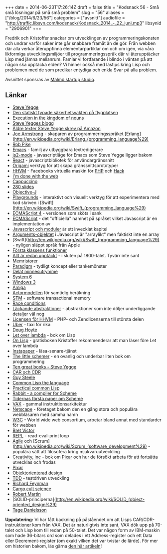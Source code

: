 +++
date = 2014-06-23T17:26:14Z
draft = false
title = "Kodsnack 56 - Små små lösningar på små små problem"
slug = "56"
aliases = ["/blog/2014/6/23/56"]
categories = ["avsnitt"]
audiofile = "http://traffic.libsyn.com/kodsnack/Kodsnack_2014_-_22_juni.mp3"
libsynid = "2906901"
+++

Fredrik och Kristoffer snackar om utvecklingen av programmeringskonsten och undrar varför saker inte går snabbare framåt än de gör. Från webben där alla verkar återuppfinna elementarpartiklar om och om igen, via våra likformiga utvecklingsmiljöer till programmeringsspråk där vi återupptäcker Lisp med jämna mellanrum. Famlar vi fortfarande i blindo i väntan på att någon ska upptäcka elden? Vi hinner också med lästips kring Lisp och problemen med de som predikar entydiga och enkla Svar på alla problem.

Avsnittet sponsras av [Malmö startup studio](http://www.malmostartupstudio.se).

## Länkar ##

* [Steve Yegge](http://en.wikipedia.org/wiki/Steve_Yegge)
* [Den statiskt typade säkerhetsvakten på flygplatsen](http://steve-yegge.blogspot.se/2006/12/parabola.html)
* [Execution in the kingdom of nouns](http://steve-yegge.blogspot.se/2006/03/execution-in-kingdom-of-nouns.html)
* [Steve Yegges blogg](http://steve-yegge.blogspot.com)
* [Äldre texter Steve Yegge skrev på Amazon](https://sites.google.com/site/steveyegge2/blog-rants)
* [Joe Armstrong](http://joearms.github.io) - skaparen av programmeringsspråket [Erlang](http://en.wikipedia.org/wiki/Erlang_(programming_language%29)
* [Rob Pike](http://en.wikipedia.org/wiki/Rob_Pike)
* [Emacs](http://en.wikipedia.org/wiki/Emacs) - familj av utbyggbara textredigerare
* [js2-mode](https://code.google.com/p/js2-mode/) - javascriptläge för Emacs som Steve Yegge ligger bakom
* [React](http://facebook.github.io/react/) - javascriptbibliotek för användargränssnitt
* [Origami](http://facebook.github.io/origami/) verktyg för att skapa gränssnittsprototyper
* [HHVM](http://hhvm.com) - Facebooks virtuella maskin för [PHP](http://php.net/) och [Hack](http://hacklang.org/)
* [I'm done with the web](http://randyluecke.tumblr.com/post/45915323813/im-done-with-the-web)
* [Cappuccino](http://cappuccino.org/)
* [280 slides](https://chrome.google.com/webstore/detail/280-slides/jfgfmoonhalhgbpeoffnehkedjhgoeno)
* [Objective-J](http://en.wikipedia.org/wiki/Objective-J)
* [Playgrounds](https://developer.apple.com/library/prerelease/ios/recipes/xcode_help-source_editor/ExploringandEvaluatingSwiftCodeinaPlayground/ExploringandEvaluatingSwiftCodeinaPlayground.html) - interaktivt och visuellt verktyg för att experimentera med kod skriven i [Swift](http://en.wikipedia.org/wiki/Swift_(programming_language%29)
* [ECMAScript 4](http://en.wikipedia.org/wiki/ECMAScript_5#ECMAScript.2C_4th_Edition) - versionen som sköts i sank
* [ECMAScript](http://en.wikipedia.org/wiki/ECMAScript) - det "officiella" namnet på språket vilket Javascript är en implementation av
* [Javascript och moduler](http://addyosmani.com/writing-modular-js/) är ett invecklat kapitel
* [Arguments-objektet](https://developer.mozilla.org/en-US/docs/Web/JavaScript/Reference/Functions_and_function_scope/arguments) i Javascript är "arraylikt" men faktiskt inte en array
* [Swift](http://en.wikipedia.org/wiki/Swift_(programming_language%29) - nyligen släppt språk från Apple
* [Första klassens funktioner](http://en.wikipedia.org/wiki/First-class_function)
* [Allt är redan upptäckt](https://uk.answers.yahoo.com/question/index?qid=20071008093604AARl4Yg) - i sluten på 1800-talet. Tyvärr inte sant
* [Memristorer](http://en.wikipedia.org/wiki/Memristor)
* [Paradigm](http://en.wikipedia.org/wiki/Paradigm) - tydligt koncept eller tankemönster
* [Delat minnesutrymme](http://en.wikipedia.org/wiki/Shared_memory_architecture)
* [System 6](http://en.wikipedia.org/wiki/System_6)
* [Windows 3](http://en.wikipedia.org/wiki/Windows_3)
* [Amiga](http://en.wikipedia.org/wiki/Amiga)
* [Actormodellen](http://en.wikipedia.org/wiki/Actor_model) för samtidig beräkning
* [STM](http://en.wikipedia.org/wiki/Software_transactional_memory) - software transactional memory
* [Race conditions](http://en.wikipedia.org/wiki/Race_condition)
* [Läckande abstraktioner](http://en.wikipedia.org/wiki/Leaky_abstraction) - abstraktioner som inte döljer underliggande detaljer väl nog
* [Licensen för HHVM](https://github.com/facebook/hhvm#license) - PHP- och Zendlicenserna till största delen
* [Uber](https://www.uber.com) - taxi för rika
* [Doug Hoyte](http://www.hcsw.org)
* [Let over lambda](http://www.letoverlambda.com) - bok om Lisp
* [On Lisp](http://www.paulgraham.com/onlisptext.html) - gratisboken Kristoffer rekommenderar att man läser före Let over lambda
* [Instapaper](https://www.instapaper.com) - läsa-senare-tjänst
* [The little schemer](http://mitpress.mit.edu/books/little-schemer) - en ovanlig och underbar liten bok om programmering
* [Ten great books - Steve Yegge](https://sites.google.com/site/steveyegge2/ten-great-books)
* [CAR och CDR](http://en.wikipedia.org/wiki/CAR_and_CDR)
* [Guy Steele](http://en.wikipedia.org/wiki/Guy_L._Steele,_Jr.)
* [Common Lisp the language](http://www.cs.cmu.edu/Groups/AI/html/cltl/cltl2.html)
* [Practical common Lisp](http://www.gigamonkeys.com/book/)
* [Rabbit - a compiler for Scheme](http://repository.readscheme.org/ftp/papers/ai-lab-pubs/AITR-474.pdf)
* [Tidernas första paper om Scheme](http://repository.readscheme.org/ftp/papers/ai-lab-pubs/AIM-349.pdf)
* [VAX](http://en.wikipedia.org/wiki/Vax) - gammal instruktionsarkitektur
* [Netscape](http://en.wikipedia.org/wiki/Netscape) - företaget bakom den en gång stora och populära webbläsaren med samma namn
* [W3C](http://en.wikipedia.org/wiki/Netscape) - World wide web consortium, arbetar bland annat med standarder för webben
* [Bret Victor](http://worrydream.com)
* [REPL](http://en.wikipedia.org/wiki/Read–eval–print_loop) - read-eval-print loop
* [Agile](http://en.wikipedia.org/wiki/Agile_software_development) och [Scrum](http://en.wikipedia.org/wiki/Scrum_(software_development%29) - populära sätt att filosofera kring mjukvaruutveckling
* [Creativity, inc](http://hypercritical.co/2014/04/27/creativity-inc) - bok om [Pixar](http://en.wikipedia.org/wiki/Pixar) och hur de försökt arbeta för att fortsätta utvecklas och frodas
* [Pixar](http://en.wikipedia.org/wiki/Pixar)
* [Objektorienterad design](http://en.wikipedia.org/wiki/Object-oriented_design)
* [TDD](http://en.wikipedia.org/wiki/Test-driven_development) - testdriven utveckling
* [Richard Feynman](http://en.wikipedia.org/wiki/Richard_Feynman)
* [Cargo cult science](http://en.wikipedia.org/wiki/Cargo_cult_science)
* [Robert Martin](http://en.wikipedia.org/wiki/Robert_Cecil_Martin)
* [SOLID-principerna](http://en.wikipedia.org/wiki/SOLID_(object-oriented_design%29)
* [Tage Danielsson](http://sv.wikipedia.org/wiki/Tage_Danielsson)

**Uppdatering:** Vi har fått backning på påståendet om att Lisps
  CAR/CDR-instruktioner kom från VAX. Det är naturligtvis inte sant,
  VAX dök upp på 70-talet och Lisp kom till redan på 50-talet. Det var
  någon form av IBM-maskin som hade 36-bitars ord som delades i ett
  Address-register och ett Data eller Decrement-register (om exakt vilken
  det var tvistar de lärde). För mer om historien bakom, läs gärna
  [den här artikeln][carcdr]!

  [carcdr]: http://iwriteiam.nl/HaCAR_CDR.html "The origin of CAR and CDR"
